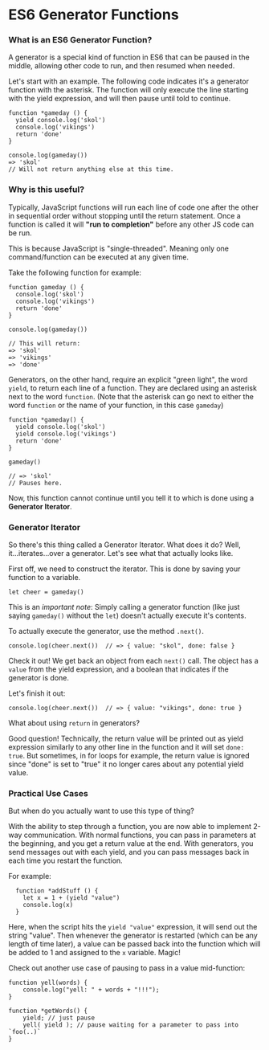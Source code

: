 # ES6 Generator Functions

### What is an ES6 Generator Function?

A generator is a special kind of function in ES6 that can be paused in the middle, allowing other code to run, and then resumed when needed.

Let's start with an example. The following code indicates it's a generator function with the asterisk. The function will only execute the line starting with the yield expression, and will then pause until told to continue.  

```
function *gameday () {
  yield console.log('skol')
  console.log('vikings')
  return 'done'
}

console.log(gameday())
=> 'skol'
// Will not return anything else at this time.
```

### Why is this useful?

Typically, JavaScript functions will run each line of code one after the other in sequential order without stopping until the return statement. Once a function is called it will **"run to completion"** before any other JS code can be run.  

This is because JavaScript is "single-threaded". Meaning only one command/function can be executed at any given time.

Take the following function for example:  

```
function gameday () {
  console.log('skol')
  console.log('vikings')
  return 'done'
}

console.log(gameday())

// This will return:
=> 'skol'
=> 'vikings'
=> 'done'
```

Generators, on the other hand, require an explicit "green light", the word `yield`, to return each line of a function. They are declared using an asterisk next to the word `function`. (Note that the asterisk can go next to either the word `function` or the name of your function, in this case `gameday`)

```
function *gameday() {
  yield console.log('skol')
  yield console.log('vikings')
  return 'done'
}

gameday()

// => 'skol'
// Pauses here.
```

Now, this function cannot continue until you tell it to which is done using a **Generator Iterator**.


### Generator Iterator

So there's this thing called a Generator Iterator. What does it do? Well, it...iterates...over a generator. Let's see what that actually looks like.   

First off, we need to construct the iterator. This is done by saving your function to a variable.  

`let cheer = gameday()`  

This is an *important note*: Simply calling a generator function (like just saying `gameday()` without the `let`) doesn't actually execute it's contents.

To actually execute the generator, use the method `.next()`.  

```
console.log(cheer.next())  // => { value: "skol", done: false }
```

Check it out! We get back an object from each `next()` call. The object has a `value` from the yield expression, and a boolean that indicates if the generator is done.  

Let's finish it out:

```
console.log(cheer.next())  // => { value: "vikings", done: true }
```

What about using `return` in generators?  

Good question! Technically, the return value will be printed out as yield expression similarly to any other line in the function and it will set `done: true`. But sometimes, in for loops for example, the return value is ignored since "done" is set to "true" it no longer cares about any potential yield value.

### Practical Use Cases

But when do you actually want to use this type of thing?  

With the ability to step through a function, you are now able to implement 2-way communication. With normal functions, you can pass in parameters at the beginning, and you get a return value at the end. With generators, you send messages out with each yield, and you can pass messages back in each time you restart the function.

For example:   

```
  function *addStuff () {
    let x = 1 + (yield "value")
    console.log(x)
  }
```

Here, when the script hits the `yield "value"` expression, it will send out the string "value". Then whenever the generator is restarted (which can be any length of time later), a value can be passed back into the function which will be added to 1 and assigned to the `x` variable. Magic!

Check out another use case of pausing to pass in a value mid-function:

```
function yell(words) {
    console.log("yell: " + words + "!!!");
}

function *getWords() {
    yield; // just pause
    yell( yield ); // pause waiting for a parameter to pass into `foo(..)`
}  
```
